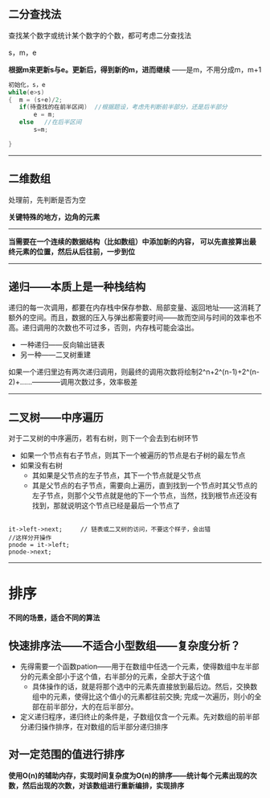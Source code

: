 ## 二分查找法

查找某个数字或统计某个数字的个数，都可考虑二分查找法

s，m，e

**根据m来更新s与e。更新后，得到新的m，进而继续** ——是m，不用分成m，m+1

```c++
初始化，s，e
while(e>s)
{  m = (s+e)/2;
   if(待查找的在前半区间)  //根据题设，考虑先判断前半部分，还是后半部分
       e = m;
   else   //在后半区间
       s=m;

}

```



__________

## 二维数组

处理前，先判断是否为空

**关键特殊的地方，边角的元素**

______________

**当需要在一个连续的数据结构（比如数组）中添加新的内容， 可以先直接算出最终元素的位置，然后从后往前，一步到位**

____

## 递归——本质上是一种栈结构

递归的每一次调用，都要在内存栈中保存参数、局部变量、返回地址——这消耗了额外的空间。而且，数据的压入与弹出都需要时间——故而空间与时间的效率也不高。递归调用的次数也不可过多，否则，内存栈可能会溢出。

+ 一种递归——反向输出链表
+ 另一种——二叉树重建

如果一个递归里边有两次递归调用，则最终的调用次数将绘制2^n+2^(n-1)+2^(n-2)+……————调用次数过多，效率极差

________

## 二叉树——中序遍历

对于二叉树的中序遍历，若有右树，则下一个会去到右树环节

+ 如果一个节点有右子节点，则其下一个被遍历的节点是右子树的最左节点
+ 如果没有右树
  + 其如果是父节点的左子节点，其下一个节点就是父节点
  + 其是父节点的右子节点，需要向上遍历，直到找到一个节点时其父节点的左子节点，则那个父节点就是他的下一个节点，当然，找到根节点还没有找到，那就说明这个节点已经是最后一个节点了

```

it->left->next;     // 链表或二叉树的访问，不要这个样子，会出错
//这样分开操作
pnode = it->left;
pnode->next;
```

________

# 排序

**不同的场景，适合不同的算法**

## 快速排序法——不适合小型数组——复杂度分析？

+ 先得需要一个函数pation——用于在数组中任选一个元素，使得数组中左半部分的元素全部小于这个值，右半部分的元素，全部大于这个值
  + 具体操作的话，就是将那个选中的元素先直接放到最后边。然后，交换数组中的元素，使得比这个值小的元素都往前交换; 完成一次遍历，则小的全部在前半部分，大的在后半部分。
+ 定义递归程序，递归终止的条件是，子数组仅含一个元素。先对数组的前半部分递归操作排序，在对数组的后半部分递归排序



## 对一定范围的值进行排序

**使用O(n)的辅助内存，实现时间复杂度为O(n)的排序——统计每个元素出现的次数，然后出现的次数，对该数组进行重新编排，实现排序**

